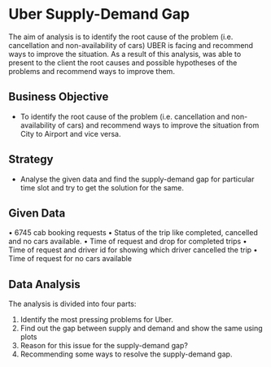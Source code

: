 # Uber Supply-Demand Gap
The aim of analysis is to identify the root cause of the problem (i.e. cancellation and non-availability of cars) UBER is facing and recommend ways to improve the situation. As a result of this analysis, was able to present to the client the root causes and possible hypotheses of the problems and recommend ways to improve them.

## Business Objective
- To identify the root cause of the problem (i.e. cancellation and non-availability of cars) and recommend ways to improve the situation from City to Airport and vice versa.

## Strategy
- Analyse the given data and find the supply-demand gap for particular time slot and try to get the solution for the same.

## Given Data
• 6745 cab booking requests
• Status of the trip like completed, cancelled and no cars available.
• Time of request and drop for completed trips
• Time of request and driver id for showing which driver cancelled the trip 
• Time of request for no cars available

## Data Analysis
The analysis is divided into four parts:
1. Identify the most pressing problems for Uber. 
2. Find out the gap between supply and demand and show the same using plots
3. Reason for this issue for the supply-demand gap?
4. Recommending some ways to resolve the supply-demand gap.
